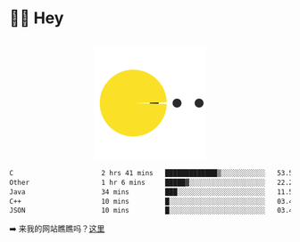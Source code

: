 
# 👋🏻 Hey
<div align="center">
	<br>
	<img src="https://raw.githubusercontent.com/Aniket965/Aniket965/master/pacman.svg?sanitize=true" width="200" height="200">
	<br>
</div>

<!--START_SECTION:waka-->

```txt
C                      2 hrs 41 mins   █████████████▒░░░░░░░░░░░   53.51 %
Other                  1 hr 6 mins     █████▓░░░░░░░░░░░░░░░░░░░   22.22 %
Java                   34 mins         ███░░░░░░░░░░░░░░░░░░░░░░   11.58 %
C++                    10 mins         █░░░░░░░░░░░░░░░░░░░░░░░░   03.45 %
JSON                   10 mins         █░░░░░░░░░░░░░░░░░░░░░░░░   03.41 %
```

<!--END_SECTION:waka-->

 ➡️  来我的网站瞧瞧吗？[这里](https://www.shaolongfei.com)
